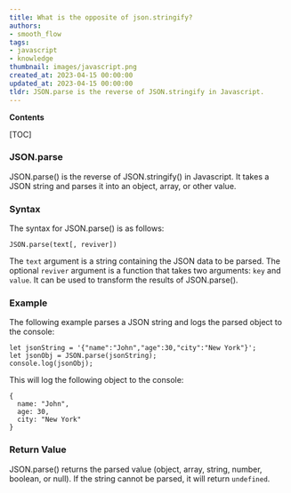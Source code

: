 ```yaml
---
title: What is the opposite of json.stringify?
authors:
- smooth_flow
tags:
- javascript
- knowledge
thumbnail: images/javascript.png
created_at: 2023-04-15 00:00:00
updated_at: 2023-04-15 00:00:00
tldr: JSON.parse is the reverse of JSON.stringify in Javascript.
---
```


**Contents**

[TOC]

### JSON.parse

JSON.parse() is the reverse of JSON.stringify() in Javascript. It takes a JSON string and parses it into an object, array, or other value.

### Syntax

The syntax for JSON.parse() is as follows:

```
JSON.parse(text[, reviver])
```

The `text` argument is a string containing the JSON data to be parsed. The optional `reviver` argument is a function that takes two arguments: `key` and `value`. It can be used to transform the results of JSON.parse().

### Example

The following example parses a JSON string and logs the parsed object to the console:

```
let jsonString = '{"name":"John","age":30,"city":"New York"}';
let jsonObj = JSON.parse(jsonString);
console.log(jsonObj);
```

This will log the following object to the console:

```
{
  name: "John",
  age: 30,
  city: "New York"
}
```

### Return Value

JSON.parse() returns the parsed value (object, array, string, number, boolean, or null). If the string cannot be parsed, it will return `undefined`.
